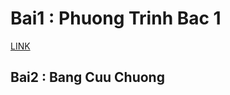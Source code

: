 <h1> Bai1 : Phuong Trinh Bac 1 </h1>
<a href="https://github.com/FASTTRACKSE/FTJD1803/blob/master/Quang%20Hieu/HelloJava/src/Phuongtrinhbac1.java"> LINK</a>
<h2> Bai2 : Bang Cuu Chuong </h2>
<a href='https://github.com/FASTTRACKSE/FTJD1803/blob/master/Quang%20Hieu/HelloJava/src/Bangcuuchuong.java"> LINK</a>
<h3> Bai3 : Tinh Tien Dien </h3>
<a href="https://github.com/FASTTRACKSE/FTJD1803/blob/master/Quang%20Hieu/HelloJava/src/TinhTienDien.java"> LINK</a>
<h4> OPP </h4>           
